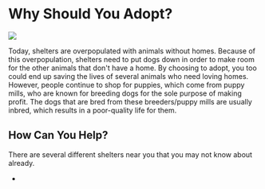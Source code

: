 <!DOCTYPE HTML>
<html>
<head>
</head>
<h1>Why Should You Adopt?</h1>
  <img src="https://media.4-paws.org/6/8/9/3/689354d6694789b45569cd647a6009e240b4afe7/VIER%20PFOTEN_2016-09-18_081-1927x1333-1920x1328.jpg" />
<p>Today, shelters are overpopulated with animals without homes. Because of this overpopulation, shelters need to put dogs down in order to make room for the other animals that don't have a home. By choosing to adopt, you too could end up saving the lives of several animals who need loving homes. However, people continue to shop for puppies, which come from puppy mills, who are known for breeding dogs for the sole purpose of making profit. The dogs that are bred from these breeders/puppy mills are usually inbred, which results in a poor-quality life for them.</p>
<h2>How Can You Help?</h2>
<p>There are several different shelters near you that you may not know about already.</p>
  <ul>
    <li>  </li>
  </ul>
<h2></h2>
<p></p>
